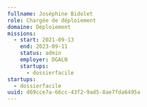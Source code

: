 ```yaml
---
fullname: Joséphine Bidolet
role: Chargée de déploiement
domaine: Déploiement
missions:
  - start: 2021-09-13
    end: 2023-09-11
    status: admin
    employer: DGALN
    startups:
      - dossierfacile
startups:
  - dossierfacile
uuid: d69cce7a-66cc-43f2-9ad5-8ae7fda6495a
---
```


